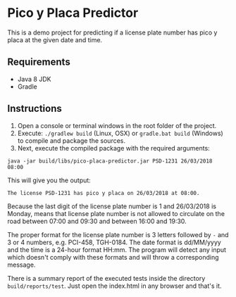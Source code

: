 # Pico y Placa Predictor
This is a demo project for predicting if a license plate number has pico y placa at the given date and time.

## Requirements
- Java 8 JDK
- Gradle

## Instructions
1. Open a console or terminal windows in the root folder of the project.
2. Execute: `./gradlew build` (Linux, OSX) or `gradle.bat build` (Windows) to compile and package the sources.
3. Next, execute the compiled package with the required arguments: 
```
java -jar build/libs/pico-placa-predictor.jar PSD-1231 26/03/2018 08:00
```

This will give you the output:
```
The license PSD-1231 has pico y placa on 26/03/2018 at 08:00.
```
Because the last digit of the license plate number is 1 and 26/03/2018 is Monday, means that license plate number is not allowed to circulate on the road between 07:00 and 09:30 and between 16:00 and 19:30.

The proper format for the license plate number  is 3 letters followed by `-` and 3 or 4 numbers, e.g. PCI-458, TGH-0184. The date format is dd/MM/yyyy and the time is a 24-hour format HH:mm. The program will detect any input which doesn't comply with these formats and will throw a corresponding message.

There is a summary report of the executed tests inside the directory `build/reports/test`. Just open the index.html in any browser and that's it.